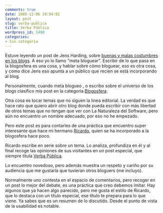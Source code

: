 ```yaml
---
comments: true
date: 2005-12-06 19:54:02
layout: post
slug: verba-publica
title: Verba Pública
wordpress_id: 1490
categories:
- Sin categoría
---
```


Estuve leyendo un post de Jens Harding, sobre [buenas y malas costumbres en los blogs](http://replay.waybackmachine.org/20060211180446/http://www.hardings.cl/blog/2005/11/26/buenas-y-malas-practicas-en-los-blogs/). A eso yo lo llamo "meta bloguear". Escribir de lo que pasa en la blogosfera es una cosa, y hablar sobre cómo bloguear, eso es otra cosa, y como dice Jens eso apunta a un público que recien se está incorporando al blog.

Personalmente, cuando meta blogueo , o escribo sobre el universo de los blogs clasifico mis post en la categoría [Blogosfera](http://replay.waybackmachine.org/20060211180446/http://www.lnds.net/Blogosfera).

Otra cosa es tocar temas que no siguen la linea editorial. La verdad es que hace rato que quiero abrir otro blog donde pueda escribir con más libertad de otros temas que no tengan que ver con La Naturaleza del Software, pero aún no encuentro un nombre adecuado, por eso no he empezado.

Pero este post es para contarles de una práctica que encuentro super interesante que hace mi hermano [Ricardo](http://replay.waybackmachine.org/20060211180446/http://www.lnds.net/2005/12/www.ricardodiaz.org), quien se ha incorporado a la blogosfera hace poco.

Ricardo escribe en serie sobre un tema. Lo analiza, profundiza en él y al final recoge las opiniones de sus visitantes en un post especial, que siempre titula [Verba Pública](http://replay.waybackmachine.org/20060211180446/http://www.ricardodiaz.org/archives/2005/12/verba_publica_d.html).

Lo encuentro novedoso, pero además muestra un respeto y cariño por su audiencia que me gustaría que tuvieran otros bloguers (me incluyo).

Normalmente uno contesta en el espacio de comentarios, pero recoger en un post lo mejor del debate, es una práctica que creo debemos imitar. Hay algunos que ya hacen algo parecido, pero me gusta el estilo de Ricardo, que lo destaca con un título especial, ese título te prepara para lo que viene. Ya sabes que es un resumen de lo discutido. Desde el punto de vista de la usabilidad es notable.

